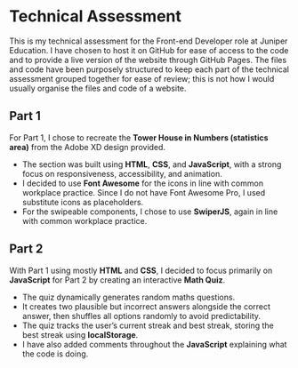 # Technical Assessment

This is my technical assessment for the Front-end Developer role at Juniper Education. I have chosen to host it on GitHub for ease of access to the code and to provide a live version of the website through GitHub Pages. The files and code have been purposely structured to keep each part of the technical assessment grouped together for ease of review; this is not how I would usually organise the files and code of a website.

## Part 1

For Part 1, I chose to recreate the **Tower House in Numbers (statistics area)** from the Adobe XD design provided.

- The section was built using **HTML**, **CSS**, and **JavaScript**, with a strong focus on responsiveness, accessibility, and animation.
- I decided to use **Font Awesome** for the icons in line with common workplace practice. Since I do not have Font Awesome Pro, I used substitute icons as placeholders.
- For the swipeable components, I chose to use **SwiperJS**, again in line with common workplace practice.

## Part 2

With Part 1 using mostly **HTML** and **CSS**, I decided to focus primarily on **JavaScript** for Part 2 by creating an interactive **Math Quiz**.

- The quiz dynamically generates random maths questions.
- It creates two plausible but incorrect answers alongside the correct answer, then shuffles all options randomly to avoid predictability.
- The quiz tracks the user’s current streak and best streak, storing the best streak using **localStorage**.
- I have also added comments throughout the **JavaScript** explaining what the code is doing.